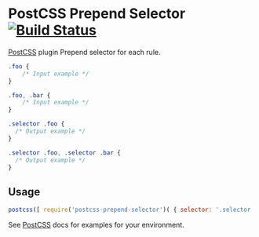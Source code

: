 # PostCSS Prepend Selector [![Build Status][ci-img]][ci]

[PostCSS] plugin Prepend selector for each rule.

[PostCSS]: https://github.com/postcss/postcss
[ci-img]:  https://travis-ci.org/ledniy/postcss-prepend-selector.svg
[ci]:      https://travis-ci.org/ledniy/postcss-prepend-selector

```css
.foo {
    /* Input example */
}

.foo, .bar {
    /* Input example */
}
```

```css
.selector .foo {
  /* Output example */
}

.selector .foo, .selector .bar {
  /* Output example */
}
```

## Usage

```js
postcss([ require('postcss-prepend-selector')( { selector: '.selector ' } ) ])
```

See [PostCSS] docs for examples for your environment.
